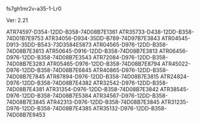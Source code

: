 fs7gh1mr2v-a35-1-Lr0


Ver: 2.21

ATR74597-D354-12DD-B358-74D08B7E1361
ATR35733-D438-12DD-B358-74D01B7E9753
ATR34056-D934-35DD-B789-74D97B7E3843
ATR04545-D913-35DD-B543-73D3584E5873
ATR04565-D976-12DD-B358-74D08B7E3813
ATR50645-D916-12DD-B358-74D08B7E3813
ATR06456-D976-12DD-B358-74D08B7E3543
ATR72084-D976-12DD-B358-74D08B7E3283
ATR05465-D976-12DD-B358-74D08B7E8794
ATR45022-D976-12DD-B358-74D08B7E6845
ATR40865-D976-12DD-B358-74D08B7E7845
ATR87894-D976-12DD-B358-74D08B7E3815
ATR24824-D976-12DD-B358-74D08B7E4382
ATR32542-D976-12DD-B358-74D08B7E4381
ATR31354-D976-12DD-B358-74D08B7E3842
ATR38545-D976-12DD-B358-74D08B7E5384
ATR34567-D976-12DD-B358-74D08B7E3845
ATR42313-D976-12DD-B358-74D08B7E3845
ATR31235-D976-12DD-B358-74D08B7E4385
ATR35132-D976-12DD-B358-74D08B7E9453


